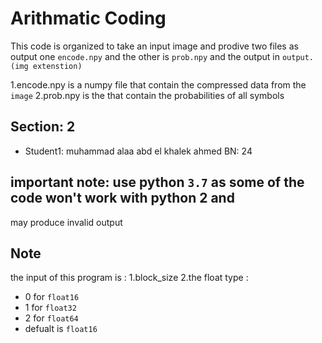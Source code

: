 # Arithmatic Coding

This code is organized to take an input image and prodive
two files as output one `encode.npy` and the other is `prob.npy` and the output in `output.(img extenstion)`

1.encode.npy is a numpy file that contain the compressed data
from the `image`
2.prob.npy is the that contain the probabilities of all symbols

## Section: 2

- Student1: muhammad alaa abd el khalek ahmed BN: 24

## important note: use python `3.7` as some of the code won't work with python 2 and

may produce invalid output

## Note

the input of this program is :
1.block_size
2.the float type :

- 0 for `float16`
- 1 for `float32`
- 2 for `float64`
- defualt is `float16`

